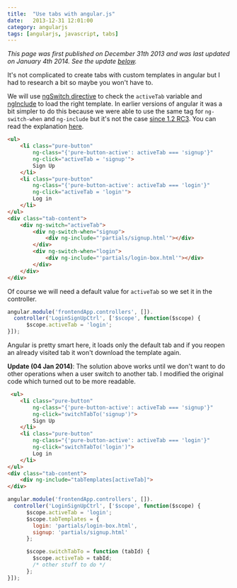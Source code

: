 ```yaml
---
title:  "Use tabs with angular.js"
date:   2013-12-31 12:01:00
category: angularjs
tags: [angularjs, javascript, tabs]
---
```


_This page was first published on December 31th 2013 and was last updated on January 4th 2014. See the update <a href="#angulartab-update1">below</a>._

It's not complicated to create tabs with custom templates in angular but I had to research a bit so maybe you won't have to.

We will use [ngSwitch directive](http://docs.angularjs.org/api/ng.directive:ngSwitch) to check the `activeTab` variable and [ngInclude](http://docs.angularjs.org/api/ng.directive:ngInclude) to load the right template. In earlier versions of angular it was a bit simpler to do this because we were able to use the same tag for `ng-switch-when` and `ng-include` but it's not the case [since 1.2 RC3](https://github.com/angular/angular.js/issues/4731). You can read the explanation [here](https://github.com/angular/angular.js/issues/3584#issuecomment-26553693).

~~~html
<ul>
    <li class="pure-button"
        ng-class="{'pure-button-active': activeTab === 'signup'}"
        ng-click="activeTab = 'signup'">
        Sign Up
    </li>
    <li class="pure-button"
        ng-class="{'pure-button-active': activeTab === 'login'}"
        ng-click="activeTab = 'login'">
        Log in
    </li>
</ul>
<div class="tab-content">
    <div ng-switch="activeTab">
        <div ng-switch-when="signup">
            <div ng-include="'partials/signup.html'"></div>
        </div>
        <div ng-switch-when="login">
            <div ng-include="'partials/login-box.html'"></div>
        </div>
    </div>
</div>
~~~

Of course we will need a default value for `activeTab` so we set it in the controller.

~~~javascript
angular.module('frontendApp.controllers', []).
  controller('LoginSignUpCtrl', ['$scope', function($scope) {
      $scope.activeTab = 'login';
}]);
~~~

Angular is pretty smart here, it loads only the default tab and if you reopen an already visited tab it won't download the template again.

<a name="angulartab-update1"></a>
**Update (04 Jan 2014)**: The solution above works until we don't want to do other operations when a user switch to another tab. I modified the original code which turned out to be more readable.

~~~html
 <ul>
    <li class="pure-button"
        ng-class="{'pure-button-active': activeTab === 'signup'}"
        ng-click="switchTabTo('signup')">
        Sign Up
    </li>
    <li class="pure-button"
        ng-class="{'pure-button-active': activeTab === 'login'}"
        ng-click="switchTabTo('login')">
        Log in
    </li>
</ul>
<div class="tab-content">
    <div ng-include="tabTemplates[activeTab]">
</div>
~~~

~~~javascript
angular.module('frontendApp.controllers', []).
  controller('LoginSignUpCtrl', ['$scope', function($scope) {
      $scope.activeTab = 'login';
      $scope.tabTemplates = {
        login: 'partials/login-box.html',
        signup: 'partials/signup.html'
      };

      $scope.switchTabTo = function (tabId) {
        $scope.activeTab = tabId;
        /* other stuff to do */
      };
}]);
~~~
